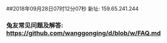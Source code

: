##2018年09月28日07时12分07秒 新址: 159.65.241.244
### 兔友常见问题及解答: https://github.com/wanggonging/d/blob/w/FAQ.md
